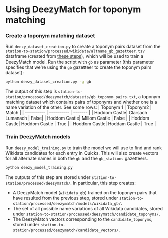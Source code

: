 # Using DeezyMatch for toponym matching

### Create a toponym matching dataset

Run `deezy_dataset_creation.py` to create a toponym pairs dataset from the `station-to-station/processed/wikidata/altname_gb_gazetteer.tsv` dataframe (created from [these steps](https://github.com/Living-with-machines/station-to-station/blob/main/wikidata/README.md)), which will be used to train a DeezyMatch model. Run the script with `gb` as parameter (this parameter specifies that we're using the `gb` gazetteer to create the toponym pairs dataset):

```bash
python deezy_dataset_creation.py -g gb
```

The output of this step is `station-to-station/processed/deezymatch/datasets/gb_toponym_pairs.txt`, a toponym matching dataset which contains pairs of toponyms and whether one is a name variation of the other. See some rows:
| Toponym 1 | Toponym2 | Match |
| ---------- | ---------- | ------- |
| Hoddom Castle| Clarsach Lumanach | False|
| Hoddom Castle| Millom Castle | False |
| Hoddom Castle| Hoddom Castle | True |
| Hoddom Castle| Hoddam Castle | True |


### Train DeezyMatch models

Run `deezy_model_training.py` to train the model we will use to find and rank Wikidata candidates for each entry in Quicks. This will also create vectors for all alternate names in both the `gb` and the `gb_stations` gazetteers.

```bash
python deezy_model_training.py
```

The outputs of this step are stored under `station-to-station/processed/deezymatch/`. In particular, this step creates:
* A DeezyMatch model (`wikidata_gb`) trained on the toponym pairs that have resulted from the previous step, stored under `station-to-station/processed/deezymatch/models/wikidata_gb/`.
* The set of all possible name variations of all Wikidata candidates, stored under `station-to-station/processed/deezymatch/candidate_toponyms/`.
* The DeezyMatch vectors corresponding to the `candidate_toponyms`, stored under `station-to-station/processed/deezymatch/candidate_vectors/`.
